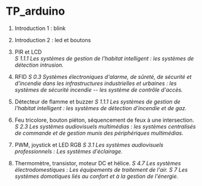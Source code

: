 # TP_arduino

1. Introduction 1 : blink
1. Introduction 2 : led et boutons


1. PIR et LCD\
*S 1.1.1 Les systèmes de gestion de l'habitat intelligent : les systèmes de détection intrusion.*

1. RFID
*S 0.3 Systèmes électroniques d'alarme, de sûreté, de sécurité et d'incendie dans les infrastructures industrielles et urbaines :  les systèmes de sécurité incendie -- les système de contrôle d'accès.*

1. Détecteur de flamme et buzzer
*S 1.1.1 Les systèmes de gestion de l'habitat intelligent : les systèmes de détection d'incendie et de gaz.*

1. Feu tricolore, bouton piéton, séquencement de feux à une intersection.
*S 2.3 Les systèmes audiovisuels multimédias : les systèmes centralisés de commande et de gestion munis des périphériques multimédias.*

1. PWM, joystick et LED RGB
*S 3.1 Les systèmes audiovisuels professionnels : Les systèmes d'éclairage.*

1. Thermomètre, transistor, moteur DC et hélice.
*S 4.7 Les systèmes électrodomestiques : Les équipements de traitement de l'air.*
*S 7 Les systèmes domotiques liés au confort et à la gestion de l'énergie.*
